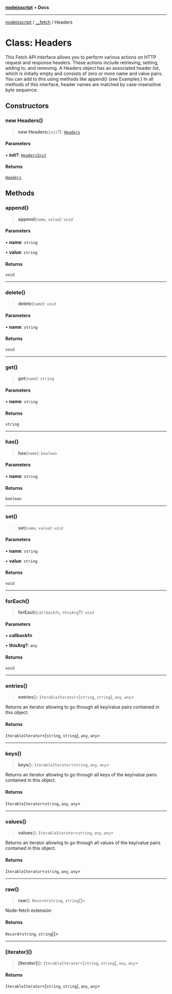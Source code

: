 [**nodejsscript**](../../../README.md) • **Docs**

***

[nodejsscript](../../../README.md) / [\_\_fetch](../README.md) / Headers

# Class: Headers

This Fetch API interface allows you to perform various actions on HTTP request and response headers.
These actions include retrieving, setting, adding to, and removing.
A Headers object has an associated header list, which is initially empty and consists of zero or more name and value pairs.
You can add to this using methods like append() (see Examples.)
In all methods of this interface, header names are matched by case-insensitive byte sequence.

## Constructors

### new Headers()

> **new Headers**(`init`?): [`Headers`](Headers.md)

#### Parameters

• **init?**: [`HeadersInit`](../type-aliases/HeadersInit.md)

#### Returns

[`Headers`](Headers.md)

## Methods

### append()

> **append**(`name`, `value`): `void`

#### Parameters

• **name**: `string`

• **value**: `string`

#### Returns

`void`

***

### delete()

> **delete**(`name`): `void`

#### Parameters

• **name**: `string`

#### Returns

`void`

***

### get()

> **get**(`name`): `string`

#### Parameters

• **name**: `string`

#### Returns

`string`

***

### has()

> **has**(`name`): `boolean`

#### Parameters

• **name**: `string`

#### Returns

`boolean`

***

### set()

> **set**(`name`, `value`): `void`

#### Parameters

• **name**: `string`

• **value**: `string`

#### Returns

`void`

***

### forEach()

> **forEach**(`callbackfn`, `thisArg`?): `void`

#### Parameters

• **callbackfn**

• **thisArg?**: `any`

#### Returns

`void`

***

### entries()

> **entries**(): `IterableIterator`\<[`string`, `string`], `any`, `any`\>

Returns an iterator allowing to go through all key/value pairs contained in this object.

#### Returns

`IterableIterator`\<[`string`, `string`], `any`, `any`\>

***

### keys()

> **keys**(): `IterableIterator`\<`string`, `any`, `any`\>

Returns an iterator allowing to go through all keys of the key/value pairs contained in this object.

#### Returns

`IterableIterator`\<`string`, `any`, `any`\>

***

### values()

> **values**(): `IterableIterator`\<`string`, `any`, `any`\>

Returns an iterator allowing to go through all values of the key/value pairs contained in this object.

#### Returns

`IterableIterator`\<`string`, `any`, `any`\>

***

### raw()

> **raw**(): `Record`\<`string`, `string`[]\>

Node-fetch extension

#### Returns

`Record`\<`string`, `string`[]\>

***

### \[iterator\]()

> **\[iterator\]**(): `IterableIterator`\<[`string`, `string`], `any`, `any`\>

#### Returns

`IterableIterator`\<[`string`, `string`], `any`, `any`\>
